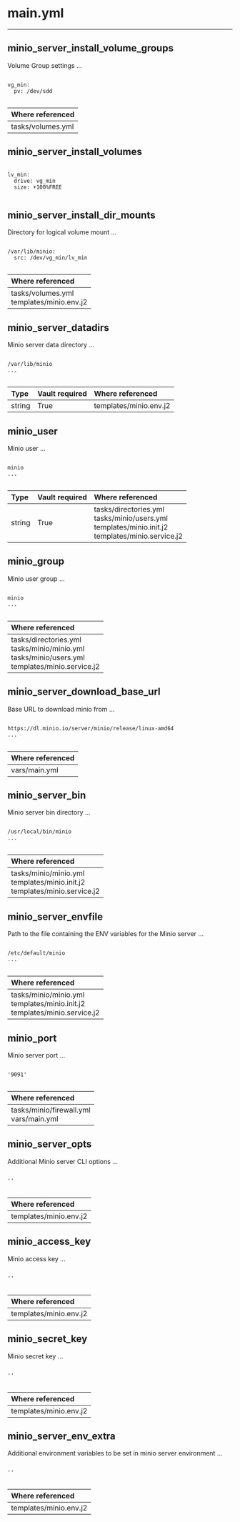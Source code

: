 



# main.yml
  
---
## minio_server_install_volume_groups


Volume Group settings
...
  
```

vg_min:
  pv: /dev/sdd
  
```
|Where referenced|
| :--- |
|tasks/volumes.yml<br/>|

## minio_server_install_volumes
  
```

lv_min:
  drive: vg_min
  size: +100%FREE
  
```
## minio_server_install_dir_mounts


Directory for logical volume mount
...
  
```

/var/lib/minio:
  src: /dev/vg_min/lv_min
  
```
|Where referenced|
| :--- |
|tasks/volumes.yml<br/>templates/minio.env.j2<br/>|

## minio_server_datadirs


Minio server data directory
...
  
```

/var/lib/minio
...
  
```
|Type|Vault required|Where referenced|
| :--- | :--- | :--- |
|string|True|templates/minio.env.j2<br/>|

## minio_user


Minio user
...
  
```

minio
...
  
```
|Type|Vault required|Where referenced|
| :--- | :--- | :--- |
|string|True|tasks/directories.yml<br/>tasks/minio/users.yml<br/>templates/minio.init.j2<br/>templates/minio.service.j2<br/>|

## minio_group


Minio user group
...
  
```

minio
...
  
```
|Where referenced|
| :--- |
|tasks/directories.yml<br/>tasks/minio/minio.yml<br/>tasks/minio/users.yml<br/>templates/minio.service.j2<br/>|

## minio_server_download_base_url


Base URL to download minio from
...
  
```

https://dl.minio.io/server/minio/release/linux-amd64
...
  
```
|Where referenced|
| :--- |
|vars/main.yml<br/>|

## minio_server_bin


Minio server bin directory
...
  
```

/usr/local/bin/minio
...
  
```
|Where referenced|
| :--- |
|tasks/minio/minio.yml<br/>templates/minio.init.j2<br/>templates/minio.service.j2<br/>|

## minio_server_envfile


Path to the file containing the ENV variables for the Minio server
...
  
```

/etc/default/minio
...
  
```
|Where referenced|
| :--- |
|tasks/minio/minio.yml<br/>templates/minio.init.j2<br/>templates/minio.service.j2<br/>|

## minio_port


Minio server port
...
  
```

'9091'
  
```
|Where referenced|
| :--- |
|tasks/minio/firewall.yml<br/>vars/main.yml<br/>|

## minio_server_opts


Additional Minio server CLI options
...
  
```

''
  
```
|Where referenced|
| :--- |
|templates/minio.env.j2<br/>|

## minio_access_key


Minio access key
...
  
```

''
  
```
|Where referenced|
| :--- |
|templates/minio.env.j2<br/>|

## minio_secret_key


Minio secret key
...
  
```

''
  
```
|Where referenced|
| :--- |
|templates/minio.env.j2<br/>|

## minio_server_env_extra


Additional environment variables to be set in minio server environment
...
  
```

''
  
```
|Where referenced|
| :--- |
|templates/minio.env.j2<br/>|
